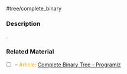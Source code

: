 #tree/complete_binary
### Description

.
### Related Material

- [ ] – <font color="orange"> Article: </font>[Complete Binary Tree - Programiz](https://www.programiz.com/dsa/complete-binary-tree)
